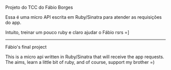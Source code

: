 Projeto do TCC do Fábio Borges

Essa é uma micro API escrita em Ruby/Sinatra para atender as requisições do app.

Intuito, treinar um pouco ruby e claro ajudar o Fábio rsrs =]

-------------------------------------------------------------------------------
Fábio's final project

This is a micro api written in Ruby/Sinatra that will receive the app requests.
The aims, learn a little bit of ruby, and of course, support my brother =)
